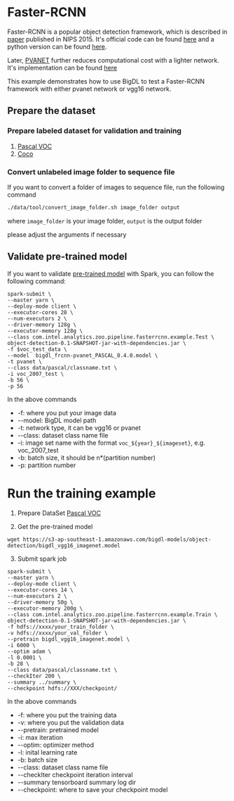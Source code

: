 # Faster-RCNN

Faster-RCNN is a popular object detection framework, which is described in 
[paper](https://papers.nips.cc/paper/5638-faster-r-cnn-towards-real-time-object-detection-with-region-proposal-networks.pdf) published in NIPS 2015.
It's official code can be found [here](https://github.com/rbgirshick/py-faster-rcnn) 
and a python version can be found [here](https://github.com/SeaOfOcean/py-faster-rcnn).

Later, [PVANET](https://arxiv.org/abs/1611.08588) further reduces computational cost with a lighter network.
It's implementation can be found [here](https://github.com/sanghoon/pva-faster-rcnn)

This example demonstrates how to use BigDL to test a Faster-RCNN framework with either pvanet network or vgg16 network.

## Prepare the dataset

### Prepare labeled dataset for validation and training
1. [Pascal VOC](../data/pascal)
2. [Coco](../data/coco)

### Convert unlabeled image folder to sequence file
If you want to convert a folder of images to sequence file, run the following command
```bash
./data/tool/convert_image_folder.sh image_folder output
```

where ```image_folder``` is your image folder, ```output``` is the output folder

please adjust the arguments if necessary

## Validate pre-trained model
If you want to validate [pre-trained model](https://github.com/intel-analytics/analytics-zoo/tree/master/models) with Spark, you can follow the following command:

```
spark-submit \
--master yarn \
--deploy-mode client \
--executor-cores 28 \
--num-executors 2 \
--driver-memory 128g \
--executor-memory 128g \
--class com.intel.analytics.zoo.pipeline.fasterrcnn.example.Test \
object-detection-0.1-SNAPSHOT-jar-with-dependencies.jar \
-f $voc_test_data \
--model  bigdl_frcnn-pvanet_PASCAL_0.4.0.model \
-t pvanet \
--class data/pascal/classname.txt \
-i voc_2007_test \
-b 56 \
-p 56
```

In the above commands

* -f: where you put your image data
* --model: BigDL model path
* -t: network type, it can be vgg16 or pvanet
* --class: dataset class name file
* -i: image set name with the format ```voc_${year}_${imageset}```, e.g. voc_2007_test
* -b: batch size, it should be n*(partition number)
* -p: partition number

# Run the training example

1. Prepare DataSet [Pascal VOC](../data/pascal)

2. Get the pre-trained model

```
wget https://s3-ap-southeast-1.amazonaws.com/bigdl-models/object-detection/bigdl_vgg16_imagenet.model
```
3. Submit spark job

```
spark-submit \
--master yarn \
--deploy-mode client \
--executor-cores 14 \
--num-executors 2 \
--driver-memory 50g \
--executor-memory 200g \
--class com.intel.analytics.zoo.pipeline.fasterrcnn.example.Train \
object-detection-0.1-SNAPSHOT-jar-with-dependencies.jar \
-f hdfs://xxxx/your_train_folder \
-v hdfs://xxxx/your_val_folder \
--pretrain bigdl_vgg16_imagenet.model \
-i 6000 \
--optim adam \
-l 0.0001 \
-b 28 \
--class data/pascal/classname.txt \
--checkIter 200 \
--summary ../summary \
--checkpoint hdfs://XXX/checkpoint/
```
In the above commands

* -f: where you put the training data
* -v: where you put the validation data
* --pretrain: pretrained model
* -i: max iteration
* --optim: optimizer method
* -l: inital learning rate
* -b: batch size
* --class: dataset class name file
* --checkIter checkpoint iteration interval
* --summary tensorboard summary log dir
* --checkpoint: where to save your checkpoint model





